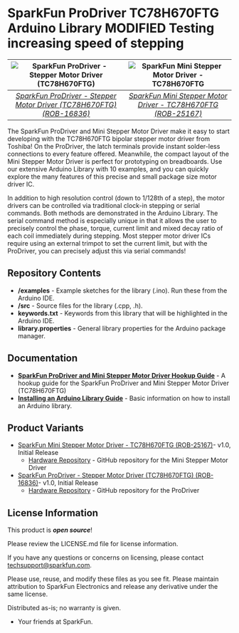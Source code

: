 SparkFun ProDriver TC78H670FTG Arduino Library
MODIFIED
Testing increasing speed of stepping
===========================================================

| ![SparkFun ProDriver - Stepper Motor Driver (TC78H670FTG)](https://cdn.sparkfun.com//assets/parts/1/5/7/5/7/16836-SparkFun_ProDriver_-_Stepper_Motor_Driver__TC78H670FTG_-01a.jpg) | ![SparkFun Mini Stepper Motor Driver - TC78H670FTG](https://cdn.sparkfun.com//assets/parts/2/5/6/5/6/ROB-25167-Stepper-Motor-Carrier-Feature.jpg) |
| :---: | :---: |
| [*SparkFun ProDriver - Stepper Motor Driver (TC78H670FTG) (ROB-16836)*](https://www.sparkfun.com/products/16836) | [*SparkFun Mini Stepper Motor Driver - TC78H670FTG (ROB-25167)*](https://wwww.sparkfun.com/products/25167) |

The SparkFun ProDriver and Mini Stepper Motor Driver make it easy to start developing with the TC78H670FTG bipolar stepper motor driver from Toshiba! On the ProDriver, the latch terminals provide instant solder-less connections to every feature offered. Meanwhile, the compact layout of the Mini Stepper Motor Driver is perfect for prototyping on breadboards. Use our extensive Arduino Library with 10 examples, and you can quickly explore the many features of this precise and small package size motor driver IC.

In addition to high resolution control (down to 1/128th of a step), the motor drivers can be controlled via traditional clock-in stepping or serial commands. Both methods are demonstrated in the Arduino Library. The serial command method is especially unique in that it allows the user to precisely control the phase, torque, current limit and mixed decay ratio of each coil immediately during stepping. Most stepper motor driver ICs require using an external trimpot to set the current limit, but with the ProDriver, you can precisely adjust this via serial commands!

Repository Contents
-------------------

* **/examples** - Example sketches for the library (.ino). Run these from the Arduino IDE.
* **/src** - Source files for the library (.cpp, .h).
* **keywords.txt** - Keywords from this library that will be highlighted in the Arduino IDE.
* **library.properties** - General library properties for the Arduino package manager.

Documentation
--------------
* **[SparkFun ProDriver and Mini Stepper Motor Driver Hookup Guide](https://learn.sparkfun.com/tutorials/1200)** - A hookup guide for the SparkFun ProDriver and Mini Stepper Motor Driver (TC78H670FTG)
* **[Installing an Arduino Library Guide](https://learn.sparkfun.com/tutorials/installing-an-arduino-library)** - Basic information on how to install an Arduino library.

Product Variants
----------------
* [SparkFun Mini Stepper Motor Driver - TC78H670FTG (ROB-25167)](https://www.sparkfun.com/products/25167)- v1.0, Initial Release
  * [Hardware Repository](https://github.com/sparkfun/SparkFun_Stepper_Motor_Breakout_TC78H670FTG) - GitHub repository for the Mini Stepper Motor Driver
* [SparkFun ProDriver - Stepper Motor Driver (TC78H670FTG) (ROB-16836)](https://www.sparkfun.com/products/16836)- v1.0, Initial Release
  * [Hardware Repository](https://github.com/sparkfun/SparkFun_ProDriver_TC78H670FTG) - GitHub repository for the ProDriver

License Information
-------------------

This product is _**open source**_!

Please review the LICENSE.md file for license information.

If you have any questions or concerns on licensing, please contact techsupport@sparkfun.com.

Please use, reuse, and modify these files as you see fit. Please maintain attribution to SparkFun Electronics and release any derivative under the same license.

Distributed as-is; no warranty is given.

- Your friends at SparkFun.
